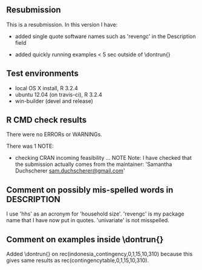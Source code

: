 ## Resubmission
This is a resubmission. In this version I have:

* added single quote software names such as 'revengc' in the Description field

* added quickly running examples < 5 sec outside of \dontrun{} 

## Test environments
* local OS X install, R 3.2.4
* ubuntu 12.04 (on travis-ci), R 3.2.4
* win-builder (devel and release)

## R CMD check results
There were no ERRORs or WARNINGs. 

There was 1 NOTE:

* checking CRAN incoming feasibility ... NOTE
  Note: I have checked that the submission actually comes from the maintainer: 'Samantha Duchscherer <sam.duchscherer@gmail.com>'

## Comment on possibly mis-spelled words in DESCRIPTION

I use 'hhs' as an acronym for 'household size'.  'revengc' is my package name that I have now put in quotes.  'univariate' is not misspelled. 

## Comment on examples inside \dontrun{}

Added \dontrun{} on rec(indonesia_contingency,0,1,15,10,310) because this gives same results as rec(contingencytable,0,1,15,10,310).

